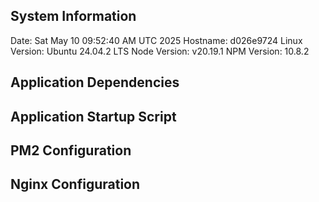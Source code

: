 ## System Information
Date: Sat May 10 09:52:40 AM UTC 2025
Hostname: d026e9724
Linux Version: Ubuntu 24.04.2 LTS
Node Version: v20.19.1
NPM Version: 10.8.2

## Application Dependencies


## Application Startup Script


## PM2 Configuration


## Nginx Configuration

